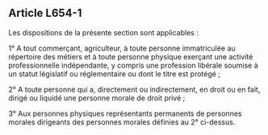 Article L654-1
----
Les dispositions de la présente section sont applicables :

1° A tout commerçant, agriculteur, à toute personne immatriculée au répertoire
des métiers et à toute personne physique exerçant une activité professionnelle
indépendante, y compris une profession libérale soumise à un statut législatif
ou réglementaire ou dont le titre est protégé ;

2° A toute personne qui a, directement ou indirectement, en droit ou en fait,
dirigé ou liquidé une personne morale de droit privé ;

3° Aux personnes physiques représentants permanents de personnes morales
dirigeants des personnes morales définies au 2° ci-dessus.

